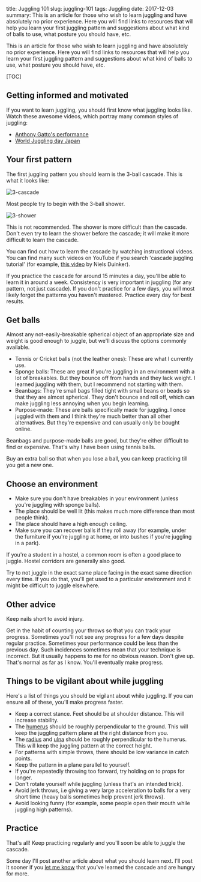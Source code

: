title: Juggling 101
slug: juggling-101
tags: Juggling
date: 2017-12-03
summary: This is an article for those who wish to learn juggling and have absolutely no prior experience. Here you will find links to resources that will help you learn your first juggling pattern and suggestions about what kind of balls to use, what posture you should have, etc.


This is an article for those who wish to learn juggling and have absolutely no prior experience.
Here you will find links to resources that will help you learn your first juggling pattern
and suggestions about what kind of balls to use, what posture you should have, etc.

[TOC]


## Getting informed and motivated

If you want to learn juggling, you should first know what juggling looks like.
Watch these awesome videos, which portray many common styles of juggling:

* [Anthony Gatto's performance](https://www.youtube.com/watch?v=wP8tbLBls_M)
* [World Juggling day Japan](https://www.youtube.com/watch?v=cvME9BLYgsw)


## Your first pattern

The first juggling pattern you should learn is the 3-ball cascade.
This is what it looks like:

<img class="dark-invert" src="{static}/img/siteswaps/3.gif" title="3-cascade" />

Most people try to begin with the 3-ball shower.

<img class="dark-invert" src="{static}/img/siteswaps/51.gif" title="3-shower" />

This is not recommended. The shower is more difficult than the cascade.
Don't even try to learn the shower before the cascade; it will make it more difficult to learn the cascade.

You can find out how to learn the cascade by watching instructional videos.
You can find many such videos on YouTube if you search 'cascade juggling tutorial'
(for example, [this video](https://www.youtube.com/watch?v=x2_j6kMg1co) by Niels Duinker).

If you practice the cascade for around 15 minutes a day, you'll be able to learn it in around a week.
Consistency is very important in juggling (for any pattern, not just cascade).
If you don't practice for a few days, you will most likely forget the patterns you haven't mastered.
Practice every day for best results.


## Get balls

Almost any not-easily-breakable spherical object of an appropriate size and weight is good enough to juggle,
but we'll discuss the options commonly available.

* Tennis or Cricket balls (not the leather ones): These are what I currently use.
* Sponge balls: These are great if you're juggling in an environment with a lot of breakables.
  But they bounce off from hands and they lack weight.
  I learned juggling with them, but I recommend not starting with them.
* Beanbags: They're small bags filled tight with small beans or beads so that they are almost spherical.
  They don't bounce and roll off, which can make juggling less annoying when you begin learning.
* Purpose-made: These are balls specifically made for juggling.
  I once juggled with them and I think they're much better than all other alternatives.
  But they're expensive and can usually only be bought online.

Beanbags and purpose-made balls are good, but they're either difficult to find or expensive.
That's why I have been using tennis balls.

Buy an extra ball so that when you lose a ball,
you can keep practicing till you get a new one.


## Choose an environment

* Make sure you don't have breakables in your environment (unless you're juggling with sponge balls).
* The place should be well lit (this makes much more difference than most people think).
* The place should have a high enough ceiling.
* Make sure you can recover balls if they roll away
  (for example, under the furniture if you're juggling at home, or into bushes if you're juggling in a park).

If you're a student in a hostel, a common room is often a good place to juggle.
Hostel corridors are generally also good.

Try to not juggle in the exact same place facing in the exact same direction every time.
If you do that, you'll get used to a particular environment and it might be difficult to juggle elsewhere.


## Other advice

Keep nails short to avoid injury.

Get in the habit of counting your throws so that you can track your progress.
Sometimes you'll not see any progress for a few days despite regular practice.
Sometimes your performance could be less than the previous day.
Such incidences sometimes mean that your technique is incorrect.
But it usually happens to me for no obvious reason.
Don't give up. That's normal as far as I know. You'll eventually make progress.


## Things to be vigilant about while juggling

Here's a list of things you should be vigilant about while juggling.
If you can ensure all of these, you'll make progress faster.

* Keep a correct stance. Feet should be at shoulder distance. This will increase stability.
* The [humerus](https://en.wikipedia.org/wiki/Humerus) should be roughly perpendicular to the ground.
  This will keep the juggling pattern plane at the right distance from you.
* The <a href="https://en.wikipedia.org/wiki/Radius_(bone)">radius</a> and
  [ulna](https://en.wikipedia.org/wiki/Ulna) should be roughly perpendicular to the humerus.
  This will keep the juggling pattern at the correct height.
* For patterns with simple throws, there should be low variance in catch points.
* Keep the pattern in a plane parallel to yourself.
* If you're repeatedly throwing too forward, try holding on to props for longer.
* Don't rotate yourself while juggling (unless that's an intended trick).
* Avoid jerk throws, i.e giving a very large acceleration to balls for a very short time
  (heavy balls sometimes help prevent jerk throws).
* Avoid looking funny (for example, some people open their mouth while juggling high patterns).


## Practice

That's all! Keep practicing regularly and you'll soon be able to juggle the cascade.

Some day I'll post another article about what you should learn next.
I'll post it sooner if you [let me know](https://github.com/sharmaeklavya2/blog/issues)
that you've learned the cascade and are hungry for more.
